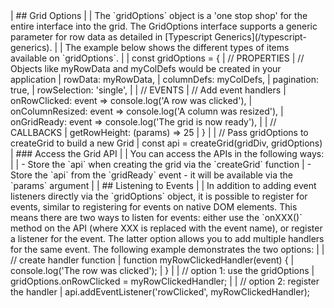 <framework-specific-section frameworks="javascript">
| ## Grid Options
|
| The `gridOptions` object is a 'one stop shop' for the entire interface into the grid. The GridOptions interface supports a generic parameter for row data as detailed in [Typescript Generics](/typescript-generics).
|
| The example below shows the different types of items available on `gridOptions`.
|
</framework-specific-section>

<framework-specific-section frameworks="javascript">
<snippet transform={false}>
| const gridOptions = {
|     // PROPERTIES
|     // Objects like myRowData and myColDefs would be created in your application
|     rowData: myRowData,
|     columnDefs: myColDefs,
|     pagination: true,
|     rowSelection: 'single',
|
|     // EVENTS
|     // Add event handlers
|     onRowClicked: event => console.log('A row was clicked'),
|     onColumnResized: event => console.log('A column was resized'),
|     onGridReady: event => console.log('The grid is now ready'),
|
|     // CALLBACKS
|     getRowHeight: (params) => 25
| }
|
| // Pass gridOptions to createGrid to build a new Grid
| const api = createGrid(gridDiv, gridOptions)
</snippet>
</framework-specific-section>

<framework-specific-section frameworks="javascript">
| ### Access the Grid API
|
| You can access the APIs in the following ways:
|
| - Store the `api` when creating the grid via the `createGrid` function 
| - Store the `api` from the `gridReady` event - it will be available via the `params` argument
|
| ## Listening to Events
|
| In addition to adding event listeners directly via the `gridOptions` object, it is possible to register for events, similar to registering for events on native DOM elements. This means there are two ways to listen for events: either use the `onXXX()` method on the API (where XXX is replaced with the event name), or register a listener for the event. The latter option allows you to add multiple handlers for the same event. The following example demonstrates the two options:
|
</framework-specific-section>

<framework-specific-section frameworks="javascript">
<snippet transform={false}>
| // create handler function
| function myRowClickedHandler(event) {
|     console.log('The row was clicked');
| }
|
| // option 1: use the gridOptions
| gridOptions.onRowClicked = myRowClickedHandler;
|
| // option 2: register the handler
| api.addEventListener('rowClicked', myRowClickedHandler);
</snippet>
</framework-specific-section>
